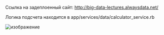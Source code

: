 Ссылка на задеплоенный сайт: http://big-data-lectures.alwaysdata.net/

Логика подсчета находится в app/services/data/calculator_service.rb

![изображение](https://user-images.githubusercontent.com/79691727/214408885-051bbec4-f4c3-4839-9c91-7b695fb549e1.png)

